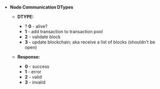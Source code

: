 - **Node Communication DTypes**

    - **DTYPE:**
        - ? **0** - alive?
        - **1** - add transaction to transaction pool
        - **2** - validate block
        - **3** - update blockchain; aka receive a list of blocks (shouldn't be open)
    
    - **Response:**
        - **0** - success
        - **1** - error
        - **2** - valid
        - **3** - invalid